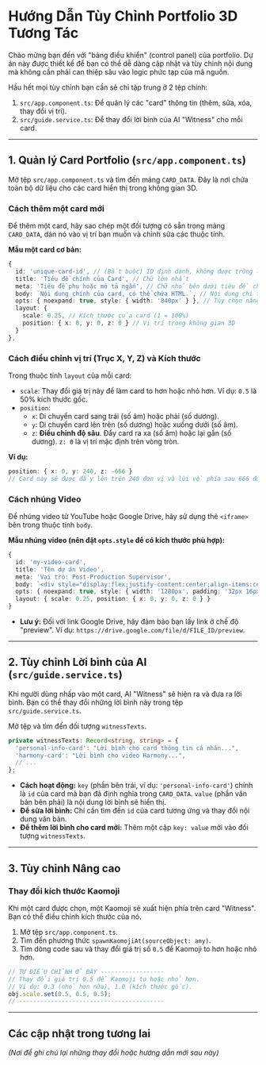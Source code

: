 # Hướng Dẫn Tùy Chỉnh Portfolio 3D Tương Tác

Chào mừng bạn đến với "bảng điều khiển" (control panel) của portfolio. Dự án này được thiết kế để bạn có thể dễ dàng cập nhật và tùy chỉnh nội dung mà không cần phải can thiệp sâu vào logic phức tạp của mã nguồn.

Hầu hết mọi tùy chỉnh bạn cần sẽ chỉ tập trung ở 2 tệp chính:
1.  `src/app.component.ts`: Để quản lý các "card" thông tin (thêm, sửa, xóa, thay đổi vị trí).
2.  `src/guide.service.ts`: Để thay đổi lời bình của AI "Witness" cho mỗi card.

---

## 1. Quản lý Card Portfolio (`src/app.component.ts`)

Mở tệp `src/app.component.ts` và tìm đến mảng `CARD_DATA`. Đây là nơi chứa toàn bộ dữ liệu cho các card hiển thị trong không gian 3D.

### Cách thêm một card mới

Để thêm một card, hãy sao chép một đối tượng có sẵn trong mảng `CARD_DATA`, dán nó vào vị trí bạn muốn và chỉnh sửa các thuộc tính.

**Mẫu một card cơ bản:**
```typescript
{
  id: 'unique-card-id', // (Bắt buộc) ID định danh, không được trùng lặp
  title: 'Tiêu đề chính của Card', // Chữ lớn nhất
  meta: 'Tiêu đề phụ hoặc mô tả ngắn', // Chữ nhỏ bên dưới tiêu đề chính
  body: `Nội dung chính của card, có thể chứa HTML.`, // Nội dung chi tiết
  opts: { noexpand: true, style: { width: '840px' } }, // Tùy chọn nâng cao (không bắt buộc)
  layout: { 
    scale: 0.25, // Kích thước của card (1 = 100%)
    position: { x: 0, y: 0, z: 0 } // Vị trí trong không gian 3D
  } 
},
```

### Cách điều chỉnh vị trí (Trục X, Y, Z) và Kích thước

Trong thuộc tính `layout` của mỗi card:
*   `scale`: Thay đổi giá trị này để làm card to hơn hoặc nhỏ hơn. Ví dụ: `0.5` là 50% kích thước gốc.
*   `position`:
    *   `x`: Di chuyển card sang trái (số âm) hoặc phải (số dương).
    *   `y`: Di chuyển card lên trên (số dương) hoặc xuống dưới (số âm).
    *   `z`: **Điều chỉnh độ sâu**. Đẩy card ra xa (số âm) hoặc lại gần (số dương). `z: 0` là vị trí mặc định trên vòng tròn.

**Ví dụ:**
```typescript
position: { x: 0, y: 240, z: -666 } 
// Card này sẽ được đẩy lên trên 240 đơn vị và lùi về phía sau 666 đơn vị.
```

### Cách nhúng Video

Để nhúng video từ YouTube hoặc Google Drive, hãy sử dụng thẻ `<iframe>` bên trong thuộc tính `body`.

**Mẫu nhúng video (nên đặt `opts.style` để có kích thước phù hợp):**
```typescript
{
  id: 'my-video-card',
  title: 'Tên dự án Video',
  meta: 'Vai trò: Post-Production Supervisor',
  body: `<div style="display:flex;justify-content:center;align-items:center;width:100%;height:100%;min-height:320px;"><iframe src="LINK_VIDEO_CUA_BAN" ... ></iframe></div>`,
  opts: { noexpand: true, style: { width: '1280px', padding: '32px 16px' } },
  layout: { scale: 0.25, position: { x: 0, y: 0, z: 0 } }
}
```
*   **Lưu ý:** Đối với link Google Drive, hãy đảm bảo bạn lấy link ở chế độ "preview". Ví dụ: `https://drive.google.com/file/d/FILE_ID/preview`.

---

## 2. Tùy chỉnh Lời bình của AI (`src/guide.service.ts`)

Khi người dùng nhấp vào một card, AI "Witness" sẽ hiện ra và đưa ra lời bình. Bạn có thể thay đổi những lời bình này trong tệp `src/guide.service.ts`.

Mở tệp và tìm đến đối tượng `witnessTexts`.

```typescript
private witnessTexts: Record<string, string> = {
  'personal-info-card': "Lời bình cho card thông tin cá nhân...",
  'harmony-card': "Lời bình cho video Harmony...",
  // ...
};
```

*   **Cách hoạt động:** `key` (phần bên trái, ví dụ: `'personal-info-card'`) chính là `id` của card mà bạn đã định nghĩa trong `CARD_DATA`. `value` (phần văn bản bên phải) là nội dung lời bình sẽ hiển thị.
*   **Để sửa lời bình:** Chỉ cần tìm đến `id` của card tương ứng và thay đổi nội dung văn bản.
*   **Để thêm lời bình cho card mới:** Thêm một cặp `key: value` mới vào đối tượng `witnessTexts`.

---

## 3. Tùy chỉnh Nâng cao

### Thay đổi kích thước Kaomoji

Khi một card được chọn, một Kaomoji sẽ xuất hiện phía trên card "Witness". Bạn có thể điều chỉnh kích thước của nó.

1.  Mở tệp `src/app.component.ts`.
2.  Tìm đến phương thức `spawnKaomojiAt(sourceObject: any)`.
3.  Tìm dòng code sau và thay đổi giá trị số `0.5` để Kaomoji to hơn hoặc nhỏ hơn.

```typescript
// TỰ ĐIỀU CHỈNH Ở ĐÂY ------------------
// Thay đổi giá trị 0.5 để Kaomoji to hoặc nhỏ hơn.
// Ví dụ: 0.3 (nhỏ hơn nữa), 1.0 (kích thước gốc).
obj.scale.set(0.5, 0.5, 0.5);
// -----------------------------------------
```

---

## Các cập nhật trong tương lai

*(Nơi để ghi chú lại những thay đổi hoặc hướng dẫn mới sau này)*
